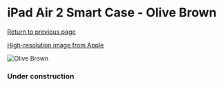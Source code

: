# iPad Air 2 Smart Case - Olive Brown

[Return to previous page](/ipad_air)

[High-resolution image from Apple](https://store.storeimages.cdn-apple.com/8756/as-images.apple.com/is/MGTR2?wid=4500&hei=4500&fmt=png)

<div style="width: 384px"><img src="/everysource/MGTR2.png" alt="Olive Brown"></div>

### Under construction
